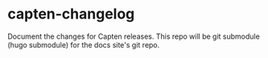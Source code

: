 # capten-changelog
Document the changes for Capten releases. This repo will be git submodule (hugo submodule) for the docs site's git repo.
